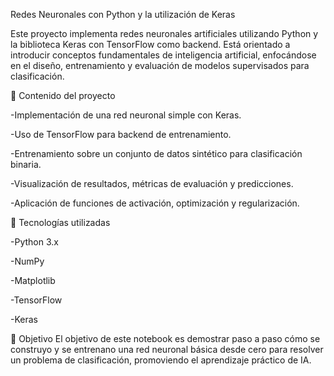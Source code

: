 Redes Neuronales con Python y la utilización de Keras

Este proyecto implementa redes neuronales artificiales utilizando Python y la biblioteca Keras con TensorFlow como backend. Está orientado a introducir conceptos fundamentales de inteligencia artificial, enfocándose en el diseño, entrenamiento y evaluación de modelos supervisados para clasificación.

📌 Contenido del proyecto

-Implementación de una red neuronal simple con Keras.

-Uso de TensorFlow para backend de entrenamiento.

-Entrenamiento sobre un conjunto de datos sintético para clasificación binaria.

-Visualización de resultados, métricas de evaluación y predicciones.

-Aplicación de funciones de activación, optimización y regularización.

🧰 Tecnologías utilizadas

-Python 3.x

-NumPy

-Matplotlib

-TensorFlow

-Keras

🎯 Objetivo
El objetivo de este notebook es demostrar paso a paso cómo se construyo y se entrenano una red neuronal básica desde cero para resolver un problema de clasificación, promoviendo el aprendizaje práctico de IA.




